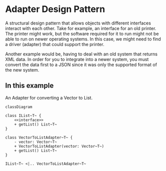 # Adapter Design Pattern

A structural design pattern that allows objects with different interfaces interact with each other. Take for example, an interface for an old printer. The printer might work, but the software required for it to run might not be able to run on newer operating systems. In this case, we might need to find a driver (adapter) that could support the printer.

Another example would be, having to deal with an old system that returns XML data. In order for you to integrate into a newer system, you must convert the data first to a JSON since it was only the supported format of the new system.

## In this example

An Adapter for converting a Vector to List.

```mermaid
classDiagram

class IList~T~ {
    <<interface>>
    + getList() List~T~
}

class VectorToListAdapter~T~ {
    - vector: Vector~T~
    + VectorToListAdapter(vector: Vector~T~)
    + getList() List~T~
}

IList~T~ <|.. VectorToListAdapter~T~

```

